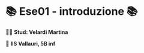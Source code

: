 # :books: Ese01 - introduzione :books:

:woman_technologist: __Stud: Velardi Martina__

:school: __IIS Vallauri, 5B inf__